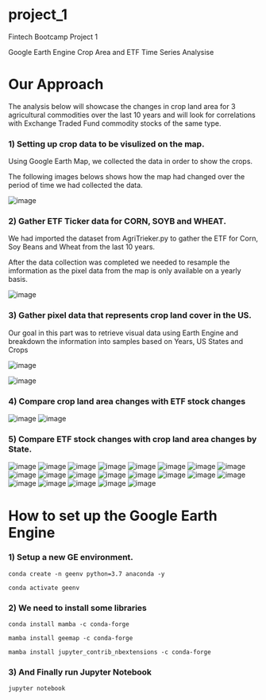 # project_1
Fintech Bootcamp Project 1

Google Earth Engine Crop Area and ETF Time Series Analysise

# Our Approach

The analysis below will showcase the changes in crop land area for 3 agricultural commodities over the last 10 years and will look for correlations with Exchange Traded Fund commodity stocks of the same type.

### 1) Setting up crop data to be visulized on the map.

Using Google Earth Map, we collected the data in order to show the crops.

The following images belows shows how the map had changed over the period of time we had collected the data.

![image](1_Google_Map.png)

### 2) Gather ETF Ticker data for CORN, SOYB and WHEAT.

We had imported the dataset from AgriTrieker.py to gather the ETF for Corn, Soy Beans and Wheat from the last 10 years. 

After the data collection was completed we needed to resample the imformation as the pixel data from the map is only available on a yearly basis.

![image](2_Google_PctChange.png)

### 3) Gather pixel data that represents crop land cover in the US.

Our goal in this part was to retrieve visual data using Earth Engine and breakdown the information into samples based on Years, US States and Crops 

![image](3_Google_CropArea.png)

![image](4_Google_CropArea_PctChange.png)

### 4) Compare crop land area changes with ETF stock changes

![image](5_Google_Combined_PctChange.png)
![image](6_Google_Combined_Correlation.png)

### 5) Compare ETF stock changes with crop land area changes by State.

![image](7_Google_CropArea_ND.png)
![image](8_Google_Combined_PctChange_ND.png)
![image](9_Google_Combined_Correlation_ND.png)
![image](10_Google_CropArea_SD.png)
![image](11_Google_Combined_PctChange_SD.png)
![image](12_Google_Combined_Correlation_SD.png)
![image](13_Google_CropArea_MT.png)
![image](14_Google_Combined_PctChange_MT.png)
![image](15_Google_Combined_Correlation_MT.png)
![image](16_Google_CropArea_IA.png)
![image](17_Google_Combined_PctChange_IA.png)
![image](18_Google_Combined_Correlation_IA.png)
![image](19_Google_CropArea_IL.png)
![image](20_Google_Combined_PctChange_IL.png)
![image](21_Google_Combined_Correlation_IL.png)
![image](22_Google_CropArea_NE.png)
![image](23_Google_Combined_PctChange_NE.png)
![image](24_Google_Combined_Correlation_NE.png)
![image](25_Google_CropArea_MN.png)
![image](26_Google_Combined_PctChange_MN.png)
![image](27_Google_Combined_Correlation_MN.png)

# How to set up the Google Earth Engine

### 1) Setup a new GE environment.

```shell
conda create -n geenv python=3.7 anaconda -y

conda activate geenv

```
### 2) We need to install some libraries

```shell
conda install mamba -c conda-forge

mamba install geemap -c conda-forge

mamba install jupyter_contrib_nbextensions -c conda-forge

```

### 3) And Finally run Jupyter Notebook

```shell
jupyter notebook
```
